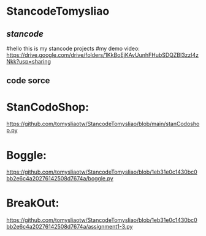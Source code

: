 # StancodeTomysliao
## *stancode*
#hello this is my stancode projects
#my demo video: https://drive.google.com/drive/folders/1KkBoEjKAvUunhFHubSDQZBl3zzl4zNkk?usp=sharing
## code sorce
# StanCodoShop:
  https://github.com/tomysliaotw/StancodeTomysliao/blob/main/stanCodoshop.py
# Boggle:
  https://github.com/tomysliaotw/StancodeTomysliao/blob/1eb31e0c1430bc0bb2e6c4a20276142508d7674a/boggle.py
# BreakOut:
   https://github.com/tomysliaotw/StancodeTomysliao/blob/1eb31e0c1430bc0bb2e6c4a20276142508d7674a/assignment1-3.py
